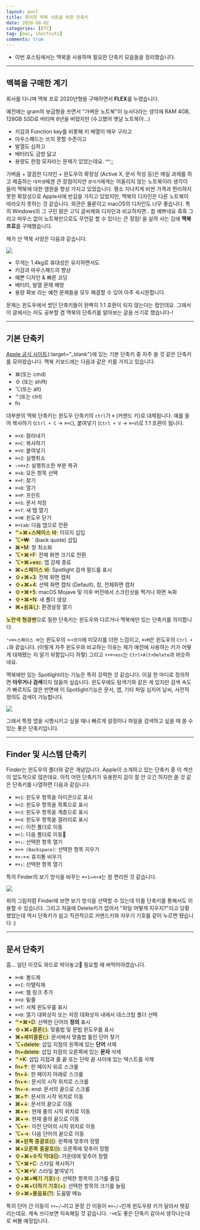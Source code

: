 ```yaml
---
layout: post
title: 편리한 맥북 사용을 위한 단축키
date: 2020-08-02
categories: [ETC]
tag: [mac, shortcuts]
comments: true
---
```


* 이번 포스팅에서는 맥북을 사용하며 필요한 단축키 모음들을 정리했습니다. 

---
## 맥북을 구매한 계기

회사를 다니며 맥북 프로 2020년형을 구매하면서 **FLEX**를 누렸습니다. 

예전에는 gram의 보급형을 쓰면서 "가벼운 노트북"이 능사다라는 생각에 RAM 4GB, 128GB SSD로 버티며 6년을 버텼지만 (수고했어 옛날 노트북아...) 
* 키감과 Function key를 비롯해 키 배열이 매우 구리고
* 마우스패드는 쓰지 못할 수준이고
* 발열도 심하고 
* 배터리도 금방 닳고 
* 용량도 한참 모자라는 문제가 있었는데요. ^^;;

 가벼움 + 깔끔한 디자인 + 윈도우의 확장성 (Active X, 문서 작성 등)은 매일 과제를 하고 제출하는 `대학생`에겐 큰 장점이지만 
 `분석가`에게는 어울리지 않는 노트북이라 생각이 들어 맥북에 대한 염원을 항상 가지고 있었습니다. 평소 지나치게 비싼 가격과 편리하지 못한 확장성으로 Apple사에 반감을 가지고 있었지만, 맥북의 디자인은 다른 노트북이 따라오지 못하는 것 같습니다. 외관은 물론이고 macOS의 디자인도 너무 좋습니다. 특히 Windows의 그 구린 맑은 고딕 글씨체와 디자인과 비교하자면.. 참 예쁘네요 흑흑 그리고 마우스 없이 노트북만으로도 무언갈 할 수 있다는 큰 장점! 을 살려 사는 김에 **맥북 프로**를 구매했습니다.

제가 산 맥북 사양은 다음과 같습니다.

![](../../images/shortcutsformac-mac.png)

* 무게는 1.4kg로 휴대성은 유지하면서도
* 키감과 마우스패드의 향상
* 예쁜 디자인 & 빠른 코딩
* 배터리, 발열 문제 해방
* 용량 확보
라는 예전 문제들을 모두 해결할 수 있어 아주 속시원합니다.

문제는 윈도우에서 썼던 단축키들이 완벽히 1:1 호환이 되지 않는다는 점인데요.
그래서 이 글에서는 저도 공부할 겸 맥북의 단축키를 알아보는 글을 쓰기로 했습니다-!

---
## 기본 단축키
[Apple 공식 사이트](https://support.apple.com/ko-kr/HT201236){:target="_blank"}에 있는 기본 단축키 중 자주 쓸 것 같은 단축키를 모아왔습니다.
맥북 키보드에는 다음과 같은 키를 가지고 있습니다. 
* ⌘(또는 cmd)
* ⇧ (또는 shift)
* ⌥(또는 alt)
* ⌃(또는 ctrl)
* fn

대부분의 맥북 단축키는 윈도우 단축키의 `ctrl`가 `⌘` (커맨드 키)로 대체됩니다. 예를 들어 복사하기 (`Ctrl + C` $\rightarrow$ `⌘+C`), 붙여넣기 (`Ctrl + V` $\rightarrow$ `⌘+V`)로 1:1 호환이 됩니다.


* `⌘+X`: 잘라내기 
* `⌘+C`: 복사하기
* `⌘+V`: 붙여넣기
* `⌘+Z`: 실행취소 
* `⇧+⌘+Z`: 실행취소한 부분 복귀
* `⌘+A`: 모든 항목 선택
* `⌘+F`: 찾기
* `⌘+O`: 열기
* `⌘+P`: 프린트
* `⌘+S`: 문서 저장 
* `⌘+T`: 새 탭 열기
* `⌘+W`: 윈도우 닫기
* `⌘+tab`: 다음 앱으로 전환
* <mark style='background-color: #fff5b1'>⌃+⌘+스페이스 바</mark>: 이모지 삽입
* <mark style='background-color: #fff5b1'>⌥+₩</mark>: ` (back quote) 삽입
* <mark style='background-color: #fff5b1'>⌘+M</mark>: 창 최소화
* <mark style='background-color: #fff5b1'>⌥+⌘+F</mark>: 전체 화면 크기로 전환 
* <mark style='background-color: #fff5b1'>⌥+⌘+esc</mark>: 앱 강제 종료
* <mark style='background-color: #fff5b1'>⌘+스페이스 바</mark>: Spotlight 검색 필드를 표시
* <mark style='background-color: #fff5b1'>⇧+⌘+3</mark>: 전체 화면 캡처
* <mark style='background-color: #fff5b1'>⇧+⌘+4</mark>: 선택 화면 캡처 (Default), 창, 전체화면 캡처
* <mark style='background-color: #fff5b1'>⇧+⌘+5</mark>: macOS Mojave 및 이후 버전에서 스크린샷을 찍거나 화면 녹화
* <mark style='background-color: #fff5b1'>⇧+⌘+N</mark>: 새 폴더 생성
* <mark style='background-color: #fff5b1'>⌘+쉼표(,)</mark>: 환경설정 열기

<mark style='background-color: #fff5b1'>노란색 형광펜</mark>으로 칠한 단축키는 윈도우와 다르거나 맥북에만 있는 단축키를 의미합니다.

`⌃+⌘+스페이스 바`는 윈도우의 `ㅁ+한자`에 이모지를 더한 느낌이고, `⌘+M`은 윈도우의 `Ctrl + ↓`와 같습니다. (이렇게 자주 윈도우와 비교하는 이유는 제가 예전에 사용하는 키가 어떻게 대체됐는 지 알기 위함입니다 하핳)
그리고 `⌥+⌘+esc`는 `Ctrl+Alt+Delete`과 비슷하네요.

맥북에만 있는 Spotlight라는 기능은 특히 강력한 것 같습니다. 
이걸 한 마디로 정의하면 **아무거나 검색**이지 않을까 싶습니다. 윈도우에도 탐색기와 같은 게 있지만 검색 속도가 빠르지도 않은 반면에 이 Spotlight기능은 문서, 앱, 기타 파일 심지어 날씨, 사전적 정의도 검색이 가능합니다.

![](../../images/shortcutsformac-spotlight.gif)

그래서 특정 앱을 시행시키고 싶을 때나 빠르게 설정이나 파일을 검색하고 싶을 때 쓸 수 있는 좋은 단축키입니다.

----
## Finder 및 시스템 단축키

Finder는 윈도우의 폴더와 같은 개념입니다. Apple이 소개하고 있는 단축키 중 이 섹션이 압도적으로 많은데요. 
아직 어떤 단축키가 유용한지 감이 잘 안 오긴 하지만 쓸 것 같은 단축키를 나열하면 다음과 같습니다.


* `⌘+1`: 윈도우 항목을 아이콘으로 표시
* `⌘+2`: 윈도우 항목을 목록으로 표시
* `⌘+3`: 윈도우 항목을 계층으로 표시
* `⌘+4`: 윈도우 항목을 갤러리로 표시
* `⌘+[`: 이전 폴더로 이동
* `⌘+]`: 다음 폴더로 이동
* `⌘+↓`: 선택한 항목 열기
* `⌘+⌫ (Backspace)`: 선택한 항목 지우기
* `⌘+⇧+⌫`: 휴지통 비우기
* `⌘+↓`: 선택한 항목 열기

특히 Finder의 보기 방식을 바꾸는 `⌘+1`~`⌘+4`는 참 편리한 것 같습니다.

![](../../images/shortcutsformac-finder.png)

위의 그림처럼 Finder에 보면 보기 방식을 선택할 수 있는데 이를 단축키를 통해서도 이용할 수 있습니다.
그리고 처음에 Delete키가 없어서 "파일 어떻게 지우지?"라고 당황했었는데 역시 단축키가 쉽고 직관적으로 커맨드키와 지우기 기호를 같이 누르면 됐습니다 :)

---
## 문서 단축키

흠... 일단 이것도 와드로 박아놓고 필요할 때 써먹어야겠습니다.

* `⌘+B`: 볼드체
* `⌘+I`: 이탤릭체
* `⌘+K`: 웹 링크 추가
* `⌘+U`: 밑줄
* `⌘+T`: 서체 윈도우를 표시
* `⌘+D`: 열기 대화상자 또는 저장 대화상자 내에서 데스크탑 폴더 선택
* <mark style='background-color: #fff5b1'>⌃+⌘+D</mark>: 선택한 단어의 **정의** 표시
* <mark style='background-color: #fff5b1'>⇧+⌘+콜론(:)</mark>: 맞춤법 및 문법 윈도우를 표시
* <mark style='background-color: #fff5b1'>⌘+세미콜론(;)</mark>: 문서에서 맞춤법 틀린 단어 찾기
* <mark style='background-color: #fff5b1'>⌥+delete</mark>: 삽입 지점의 왼쪽에 있는 **단어** 삭제
* <mark style='background-color: #fff5b1'>fn+delete</mark>: 삽입 지점의 오른쪽에 있는 **문자** 삭제
* <mark style='background-color: #fff5b1'>⌃+K</mark>: 삽입 지점과 줄 끝 또는 단락 끝 사이에 있는 텍스트를 삭제
* <mark style='background-color: #fff5b1'>fn+↑</mark>: 한 페이지 위로 스크롤
* <mark style='background-color: #fff5b1'>fn+↓</mark>: 한 페이지 아래로 스크롤
* <mark style='background-color: #fff5b1'>fn+←</mark>: 문서의 시작 위치로 스크롤
* <mark style='background-color: #fff5b1'>fn+→</mark>: end</mark>: 문서의 끝으로 스크롤
* <mark style='background-color: #fff5b1'>⌘+↑</mark>: 문서의 시작 위치로 이동
* <mark style='background-color: #fff5b1'>⌘+↓</mark>: 문서의 끝으로 이동
* <mark style='background-color: #fff5b1'>⌘+←</mark>: 현재 줄의 시작 위치로 이동
* <mark style='background-color: #fff5b1'>⌘+→</mark>: 현재 줄의 끝으로 이동
* <mark style='background-color: #fff5b1'>⌥+←</mark>: 이전 단어의 시작 위치로 이동
* <mark style='background-color: #fff5b1'>⌥+→</mark>: 다음 단어의 끝으로 이동
* <mark style='background-color: #fff5b1'>⌘+왼쪽 중괄호({)</mark>: 왼쪽에 맞추어 정렬
* <mark style='background-color: #fff5b1'>⌘+오른쪽 중괄호(})</mark>: 오른쪽에 맞추어 정렬
* <mark style='background-color: #fff5b1'>⇧+⌘+수직 막대(|)</mark>: 가운데에 맞추어 정렬
* <mark style='background-color: #fff5b1'>⌥+⌘+C</mark>: 스타일 복사하기
* <mark style='background-color: #fff5b1'>⌥+⌘+V</mark>: 스타일 붙여넣기
* <mark style='background-color: #fff5b1'>⇧+⌘+빼기 기호(-)</mark>: 선택한 항목의 크기를 줄임
* <mark style='background-color: #fff5b1'>⇧+⌘+더하기 기호(+)</mark>: 선택한 항목의 크기를 늘림
* <mark style='background-color: #fff5b1'>⇧+⌘+물음표(?)</mark>: 도움말 메뉴

특히 단어 간 이동이 `⌥+←/→`이고 문장 간 이동이 `⌘+←/→`인게 윈도우랑 키가 달라서 헷갈리는데요. 계속 쓰다보면 익숙해질 것 같습니다.
`⌃+K`도 좋은 단축키 같아서 생각나는대로 써볼 예정입니다.




